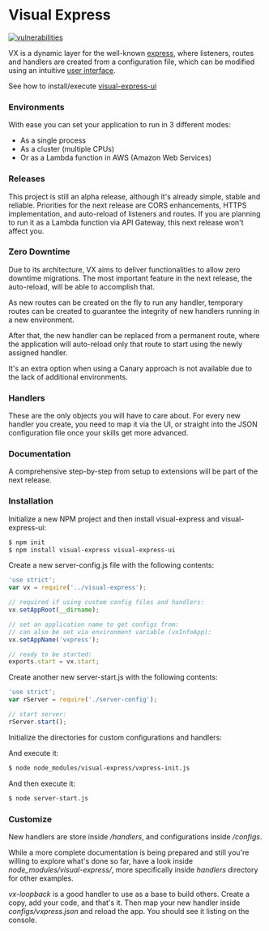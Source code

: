 # Visual Express

[![vulnerabilities](https://snyk.io/test/npm/visual-express/badge.svg)](https://snyk.io/test/npm/visual-express)

VX is a dynamic layer for the well-known [express](https://www.npmjs.com/package/express), where listeners, routes and handlers are created from a configuration file, which can be modified using an intuitive [user interface](https://www.npmjs.com/package/visual-express-ui).

See how to install/execute [visual-express-ui](https://www.npmjs.com/package/visual-express-ui#installation)

### Environments

With ease you can set your application to run in 3 different modes:
- As a single process
- As a cluster (multiple CPUs)
- Or as a Lambda function in AWS (Amazon Web Services)

### Releases

This project is still an alpha release, although it's already simple, stable and reliable.
Priorities for the next release are CORS enhancements, HTTPS implementation, and auto-reload of listeners and routes.
If you are planning to run it as a Lambda function via API Gateway, this next release won't affect you.

### Zero Downtime

Due to its architecture, VX aims to deliver functionalities to allow zero downtime migrations.
The most important feature in the next release, the auto-reload, will be able to accomplish that.

As new routes can be created on the fly to run any handler, temporary routes can be created to guarantee the integrity of new handlers running in a new environment.

After that, the new handler can be replaced from a permanent route, where the application will auto-reload only that route to start using the newly assigned handler.

It's an extra option when using a Canary approach is not available due to the lack of additional environments.

### Handlers

These are the only objects you will have to care about.
For every new handler you create, you need to map it via the UI, or straight into the JSON configuration file once your skills get more advanced.

### Documentation

A comprehensive step-by-step from setup to extensions will be part of the next release.

### Installation

Initialize a new NPM project and then install visual-express and visual-express-ui:

```sh
$ npm init
$ npm install visual-express visual-express-ui
```

Create a new server-config.js file with the following contents:

```javascript
'use strict';
var vx = require('../visual-express');

// required if using custom config files and handlers:
vx.setAppRoot(__dirname);

// set an application name to get configs from:
// can also be set via environment variable (vxInfoApp):
vx.setAppName('vxpress');

// ready to be started:
exports.start = vx.start;
```

Create another new server-start.js with the following contents:

```javascript
'use strict';
var rServer = require('./server-config');

// start server:
rServer.start();
```

Initialize the directories for custom configurations and handlers:

And execute it:

```sh
$ node node_modules/visual-express/vxpress-init.js
```

And then execute it:

```sh
$ node server-start.js
```

### Customize

New handlers are store inside */handlers*, and configurations inside */configs*.

While a more complete documentation is being prepared and still you're willing to explore what's done so far, have a look inside *node_modules/visual-express/*, more specifically inside *handlers* directory for other examples.

*vx-loopback* is a good handler to use as a base to build others. Create a copy, add your code, and that's it.
Then map your new handler inside *configs/vxpress.json* and reload the app. You should see it listing on the console.
